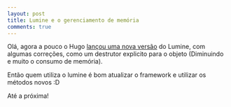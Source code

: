 ```yaml
---
layout: post
title: Lumine e o gerenciamento de memória
comments: true
---
```


Olá, agora a pouco o Hugo [lançou uma nova versão](http://www.hufersil.com.br/artigo/42) do Lumine, com algumas correções, como um destrutor explicito para o objeto (Diminuindo e muito o consumo de memória).

Então quem utiliza o lumine é bom atualizar o framework e utilizar os métodos novos :D

Até a próxima!
